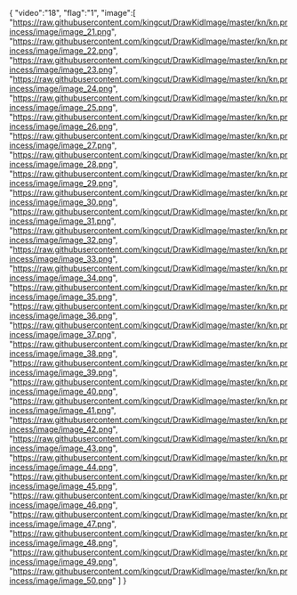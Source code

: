 {
"video":"18",
"flag":"1",
"image":[
"https://raw.githubusercontent.com/kingcut/DrawKidImage/master/kn/kn.princess/image/image_21.png",
"https://raw.githubusercontent.com/kingcut/DrawKidImage/master/kn/kn.princess/image/image_22.png",
"https://raw.githubusercontent.com/kingcut/DrawKidImage/master/kn/kn.princess/image/image_23.png",
"https://raw.githubusercontent.com/kingcut/DrawKidImage/master/kn/kn.princess/image/image_24.png",
"https://raw.githubusercontent.com/kingcut/DrawKidImage/master/kn/kn.princess/image/image_25.png",
"https://raw.githubusercontent.com/kingcut/DrawKidImage/master/kn/kn.princess/image/image_26.png",
"https://raw.githubusercontent.com/kingcut/DrawKidImage/master/kn/kn.princess/image/image_27.png",
"https://raw.githubusercontent.com/kingcut/DrawKidImage/master/kn/kn.princess/image/image_28.png",
"https://raw.githubusercontent.com/kingcut/DrawKidImage/master/kn/kn.princess/image/image_29.png",
"https://raw.githubusercontent.com/kingcut/DrawKidImage/master/kn/kn.princess/image/image_30.png",
"https://raw.githubusercontent.com/kingcut/DrawKidImage/master/kn/kn.princess/image/image_31.png",
"https://raw.githubusercontent.com/kingcut/DrawKidImage/master/kn/kn.princess/image/image_32.png",
"https://raw.githubusercontent.com/kingcut/DrawKidImage/master/kn/kn.princess/image/image_33.png",
"https://raw.githubusercontent.com/kingcut/DrawKidImage/master/kn/kn.princess/image/image_34.png",
"https://raw.githubusercontent.com/kingcut/DrawKidImage/master/kn/kn.princess/image/image_35.png",
"https://raw.githubusercontent.com/kingcut/DrawKidImage/master/kn/kn.princess/image/image_36.png",
"https://raw.githubusercontent.com/kingcut/DrawKidImage/master/kn/kn.princess/image/image_37.png",
"https://raw.githubusercontent.com/kingcut/DrawKidImage/master/kn/kn.princess/image/image_38.png",
"https://raw.githubusercontent.com/kingcut/DrawKidImage/master/kn/kn.princess/image/image_39.png",
"https://raw.githubusercontent.com/kingcut/DrawKidImage/master/kn/kn.princess/image/image_40.png",
"https://raw.githubusercontent.com/kingcut/DrawKidImage/master/kn/kn.princess/image/image_41.png",
"https://raw.githubusercontent.com/kingcut/DrawKidImage/master/kn/kn.princess/image/image_42.png",
"https://raw.githubusercontent.com/kingcut/DrawKidImage/master/kn/kn.princess/image/image_43.png",
"https://raw.githubusercontent.com/kingcut/DrawKidImage/master/kn/kn.princess/image/image_44.png",
"https://raw.githubusercontent.com/kingcut/DrawKidImage/master/kn/kn.princess/image/image_45.png",
"https://raw.githubusercontent.com/kingcut/DrawKidImage/master/kn/kn.princess/image/image_46.png",
"https://raw.githubusercontent.com/kingcut/DrawKidImage/master/kn/kn.princess/image/image_47.png",
"https://raw.githubusercontent.com/kingcut/DrawKidImage/master/kn/kn.princess/image/image_48.png",
"https://raw.githubusercontent.com/kingcut/DrawKidImage/master/kn/kn.princess/image/image_49.png",
"https://raw.githubusercontent.com/kingcut/DrawKidImage/master/kn/kn.princess/image/image_50.png"
]
}
